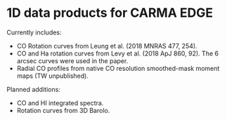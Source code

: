 # 1D data products for CARMA EDGE

Currently includes:
* CO Rotation curves from Leung et al. (2018 MNRAS 477, 254).
* CO and Ha rotation curves from Levy et al. (2018 ApJ 860, 92).  The 6 arcsec curves were used in the paper.
* Radial CO profiles from native CO resolution smoothed-mask moment maps (TW unpublished).

Planned additions:
* CO and HI integrated spectra.
* Rotation curves from 3D Barolo.

